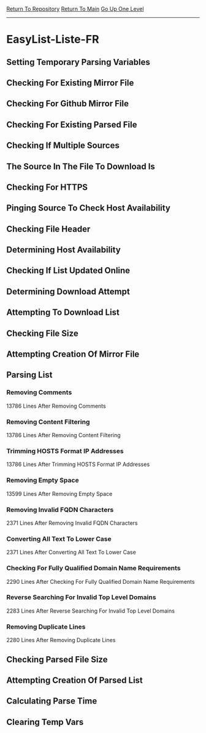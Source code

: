 [Return To Repository](https://github.com/deathbybandaid/piholeparser/)
[Return To Main](https://github.com/deathbybandaid/piholeparser/blob/master/RecentRunLogs/Mainlog.md)
[Go Up One Level](https://github.com/deathbybandaid/piholeparser/blob/master/RecentRunLogs/TopLevelScripts/30-Processing-External-Blacklists.md)
____________________________________
# EasyList-Liste-FR
## Setting Temporary Parsing Variables
## Checking For Existing Mirror File
## Checking For Github Mirror File
## Checking For Existing Parsed File
## Checking If Multiple Sources
## The Source In The File To Download Is
## Checking For HTTPS
## Pinging Source To Check Host Availability
## Checking File Header
## Determining Host Availability
## Checking If List Updated Online
## Determining Download Attempt
## Attempting To Download List
## Checking File Size
## Attempting Creation Of Mirror File
## Parsing List
### Removing Comments
13786 Lines After Removing Comments
### Removing Content Filtering
13786 Lines After Removing Content Filtering
### Trimming HOSTS Format IP Addresses
13786 Lines After Trimming HOSTS Format IP Addresses
### Removing Empty Space
13599 Lines After Removing Empty Space
### Removing Invalid FQDN Characters
2371 Lines After Removing Invalid FQDN Characters
### Converting All Text To Lower Case
2371 Lines After Converting All Text To Lower Case
### Checking For Fully Qualified Domain Name Requirements
2290 Lines After Checking For Fully Qualified Domain Name Requirements
### Reverse Searching For Invalid Top Level Domains
2283 Lines After Reverse Searching For Invalid Top Level Domains
### Removing Duplicate Lines
2280 Lines After Removing Duplicate Lines
## Checking Parsed File Size
## Attempting Creation Of Parsed List
## Calculating Parse Time
## Clearing Temp Vars
